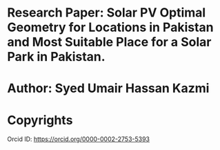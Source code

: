 # Research Paper: Solar PV Optimal Geometry for Locations in Pakistan and Most Suitable Place for a Solar Park in Pakistan.
# Author: Syed Umair Hassan Kazmi
# Copyrights
Orcid ID: https://orcid.org/0000-0002-2753-5393
